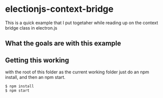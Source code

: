 # electionjs-context-bridge

This is a quick example that I put togetaher while reading up on the context bridge class in electron.js


## What the goals are with this example


## Getting this working

with the root of this folder as the current working folder just do an npm install, and then an npm start.

```
$ npm install
$ npm start
```

